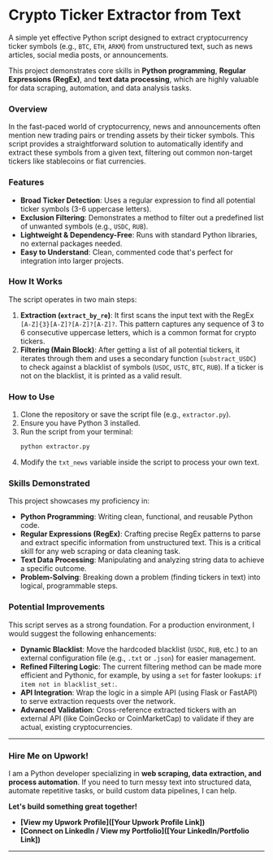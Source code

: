 # Crypto Ticker Extractor from Text

A simple yet effective Python script designed to extract cryptocurrency ticker symbols (e.g., `BTC`, `ETH`, `ARKM`) from unstructured text, such as news articles, social media posts, or announcements.

This project demonstrates core skills in **Python programming**, **Regular Expressions (RegEx)**, and **text data processing**, which are highly valuable for data scraping, automation, and data analysis tasks.

### Overview

In the fast-paced world of cryptocurrency, news and announcements often mention new trading pairs or trending assets by their ticker symbols. This script provides a straightforward solution to automatically identify and extract these symbols from a given text, filtering out common non-target tickers like stablecoins or fiat currencies.

### Features

- **Broad Ticker Detection**: Uses a regular expression to find all potential ticker symbols (3-6 uppercase letters).
- **Exclusion Filtering**: Demonstrates a method to filter out a predefined list of unwanted symbols (e.g., `USDC`, `RUB`).
- **Lightweight & Dependency-Free**: Runs with standard Python libraries, no external packages needed.
- **Easy to Understand**: Clean, commented code that's perfect for integration into larger projects.

### How It Works

The script operates in two main steps:

1.  **Extraction (`extract_by_re`)**: It first scans the input text with the RegEx `[A-Z]{3}[A-Z]?[A-Z]?[A-Z]?`. This pattern captures any sequence of 3 to 6 consecutive uppercase letters, which is a common format for crypto tickers.
2.  **Filtering (Main Block)**: After getting a list of all potential tickers, it iterates through them and uses a secondary function (`substract_USDC`) to check against a blacklist of symbols (`USDC`, `USTC`, `BTC`, `RUB`). If a ticker is not on the blacklist, it is printed as a valid result.

### How to Use

1.  Clone the repository or save the script file (e.g., `extractor.py`).
2.  Ensure you have Python 3 installed.
3.  Run the script from your terminal:
    ```bash
    python extractor.py
    ```
4.  Modify the `txt_news` variable inside the script to process your own text.

### Skills Demonstrated

This project showcases my proficiency in:

-   **Python Programming**: Writing clean, functional, and reusable Python code.
-   **Regular Expressions (RegEx)**: Crafting precise RegEx patterns to parse and extract specific information from unstructured text. This is a critical skill for any web scraping or data cleaning task.
-   **Text Data Processing**: Manipulating and analyzing string data to achieve a specific outcome.
-   **Problem-Solving**: Breaking down a problem (finding tickers in text) into logical, programmable steps.

### Potential Improvements

This script serves as a strong foundation. For a production environment, I would suggest the following enhancements:

-   **Dynamic Blacklist**: Move the hardcoded blacklist (`USDC`, `RUB`, etc.) to an external configuration file (e.g., `.txt` or `.json`) for easier management.
-   **Refined Filtering Logic**: The current filtering method can be made more efficient and Pythonic, for example, by using a `set` for faster lookups: `if item not in blacklist_set:`.
-   **API Integration**: Wrap the logic in a simple API (using Flask or FastAPI) to serve extraction requests over the network.
-   **Advanced Validation**: Cross-reference extracted tickers with an external API (like CoinGecko or CoinMarketCap) to validate if they are actual, existing cryptocurrencies.

---

### Hire Me on Upwork!

I am a Python developer specializing in **web scraping, data extraction, and process automation**. If you need to turn messy text into structured data, automate repetitive tasks, or build custom data pipelines, I can help.

**Let's build something great together!**

-   **[View my Upwork Profile]([Your Upwork Profile Link])**
-   **[Connect on LinkedIn / View my Portfolio]([Your LinkedIn/Portfolio Link])**

---

